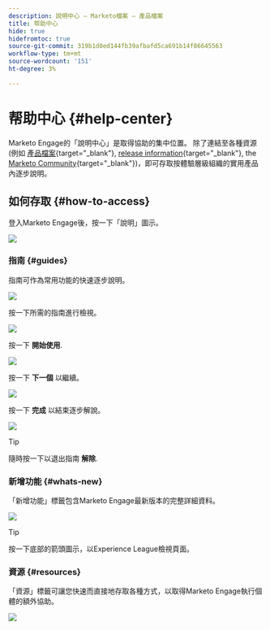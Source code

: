 ```yaml
---
description: 說明中心 — Marketo檔案 — 產品檔案
title: 帮助中心
hide: true
hidefromtoc: true
source-git-commit: 319b1d0ed144fb39afbafd5ca691b14f86645563
workflow-type: tm+mt
source-wordcount: '151'
ht-degree: 3%

---
```


# 帮助中心 {#help-center}

Marketo Engage的「說明中心」是取得協助的集中位置。 除了連結至各種資源(例如 [產品檔案](/help/marketo/home.md){target="_blank"}, [release information](/help/marketo/release-notes/current.md){target="_blank"}, the [Marketo Community](https://nation.marketo.com/){target="_blank"})，即可存取按體驗層級組織的實用產品內逐步說明。

## 如何存取 {#how-to-access}

登入Marketo Engage後，按一下「說明」圖示。

![](assets/help-center-1.png)

### 指南 {#guides}

指南可作為常用功能的快速逐步說明。

![](assets/help-center-2.png)

按一下所需的指南進行檢視。

![](assets/help-center-3.png)

按一下 **開始使用**.

![](assets/help-center-4.png)

按一下 **下一個** 以繼續。

![](assets/help-center-5.png)

按一下 **完成** 以結束逐步解說。

![](assets/help-center-6.png)

>[!TIP]
>
>隨時按一下以退出指南 **解除**.

### 新增功能 {#whats-new}

「新增功能」標籤包含Marketo Engage最新版本的完整詳細資料。

![](assets/help-center-7.png)

>[!TIP]
>
>按一下底部的箭頭圖示，以Experience League檢視頁面。

### 資源 {#resources}

「資源」標籤可讓您快速而直接地存取各種方式，以取得Marketo Engage執行個體的額外協助。

![](assets/help-center-8.png)
